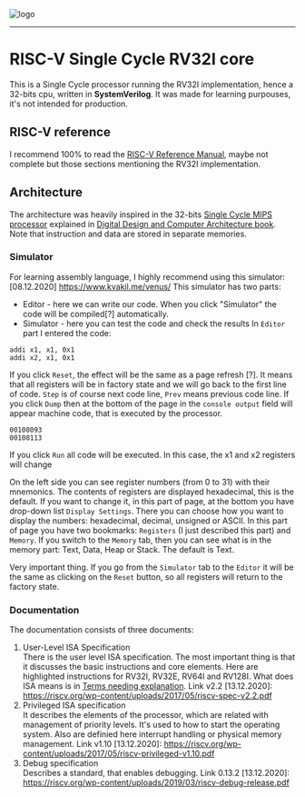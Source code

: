 ![logo](https://riscv.org/wp-content/uploads/2018/06/RISC-V-Logo-2.png)
_________________

# RISC-V Single Cycle RV32I core

This is a Single Cycle processor running the RV32I implementation, hence a 32-bits cpu, written in __SystemVerilog__. It was made for learning purpouses, it's not intended for production.

## RISC-V reference

I recommend 100% to read the [RISC-V Reference Manual](https://github.com/riscv/riscv-isa-manual/releases/download/Ratified-IMAFDQC/riscv-spec-20191213.pdf), maybe not complete but those sections mentioning the RV32I implementation.

## Architecture

The architecture was heavily inspired in the 32-bits [Single Cycle MIPS processor](https://media.cheggcdn.com/media/b82/b820d7ac-b4c9-4dd7-af10-e3b3fbe250ff/phpPVaajI) explained in [Digital Design and Computer Architecture book](https://www.amazon.com/Digital-Design-Computer-Architecture-Harris/dp/0123944244/ref=pd_lpo_1?pd_rd_w=SEXjq&content-id=amzn1.sym.116f529c-aa4d-4763-b2b6-4d614ec7dc00&pf_rd_p=116f529c-aa4d-4763-b2b6-4d614ec7dc00&pf_rd_r=82ZAPW9VP21TKQM08AAT&pd_rd_wg=9EFiQ&pd_rd_r=75b9df90-d341-4fb2-b6dd-8ef3d3fa4219&pd_rd_i=0123944244&psc=1). Note that instruction and data are stored in separate memories.


### Simulator
For learning assembly language, I highly recommend using this simulator:
[08.12.2020] https://www.kvakil.me/venus/
This simulator has two parts: <br/>
- Editor - here we can write our code. When you click "Simulator" the code will be compiled[?] automatically.
- Simulator - here you can test the code and check the results
In `Editor`  part I entered the code: <br/>
```
addi x1, x1, 0x1
addi x2, x1, 0x1
```
If you click `Reset`, the effect will be the same as a page refresh [?]. It means that all registers will be in factory state and we will go back to the first line of code.
`Step` is of course next code line, `Prev` means previous code line.
If you click `Dump` then at the bottom of the page in the `console output` field will appear machine code, that is executed by the processor.
```
00108093
00108113
```
If you click `Run`  all code will be executed. In this case, the x1 and x2 registers will change

On the left side you can see register numbers (from 0 to 31) with their mnemonics. The contents of registers are displayed hexadecimal, this is the default. If you want to change it, in this part of page, at the bottom you have drop-down list `Display Settings`. There you can choose how you want to display the numbers: hexadecimal, decimal, unsigned or ASCII. In this part of page you have two bookmarks: `Registers` (I just described this part) and `Memory`. If you switch to the `Memory` tab, then you can see what is in the memory part: Text, Data, Heap or Stack. The default is Text.

Very important thing. If you go from the `Simulator` tab to the `Editor` it will be the same as clicking on the `Reset` button, so all registers will return to the factory state.

### Documentation
The documentation consists of three documents:
1. User-Level ISA Specification <br/>
There is the user level ISA specification. The most important thing is that it discusses the basic instructions and core elements. Here are highlighted instructions for RV32I, RV32E, RV64I and RV128I. What does ISA means is in [Terms needing explanation](#terms).
Link v2.2 [13.12.2020]: https://riscv.org/wp-content/uploads/2017/05/riscv-spec-v2.2.pdf
2. Privileged ISA specification <br/>
It describes the elements of the processor, which are related with management of priority levels. It's used to how to start the operating system. Also are definied here interrupt handling or physical memory management.
Link v1.10 [13.12.2020]: https://riscv.org/wp-content/uploads/2017/05/riscv-privileged-v1.10.pdf
3. Debug specification <br/>
Describes a standard, that enables debugging.
Link 0.13.2 [13.12.2020]: https://riscv.org/wp-content/uploads/2019/03/riscv-debug-release.pdf


